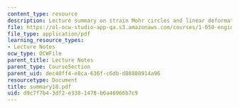 ```yaml
---
content_type: resource
description: Lecture summary on strain Mohr circles and linear deformation theory.
file: https://ol-ocw-studio-app-qa.s3.amazonaws.com/courses/1-050-engineering-mechanics-i-fall-2007/d9c7f7b43df2e3381478b6a46966b7c9_summary18.pdf
file_type: application/pdf
learning_resource_types:
- Lecture Notes
ocw_type: OCWFile
parent_title: Lecture Notes
parent_type: CourseSection
parent_uid: dec40ff4-e8ca-636f-c6db-d88880914a96
resourcetype: Document
title: summary18.pdf
uid: d9c7f7b4-3df2-e338-1478-b6a46966b7c9
---
```

